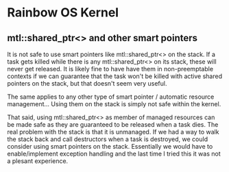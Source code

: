 Rainbow OS Kernel
=================


mtl::shared_ptr<> and other smart pointers
------------------------------------------

It is not safe to use smart pointers like mtl::shared_ptr<> on the stack. If a task gets killed while there is any mtl::shared_ptr<> on its stack, these will never get released. It is likely fine to have have them in non-preemptable contexts if we can guarantee that the task won't be killed with active shared pointers on the stack, but that doesn't seem very useful.

The same applies to any other type of smart pointer / automatic resource management... Using them on the stack is simply not safe within the kernel.

That said, using mtl::shared_ptr<> as member of managed resources can be made safe as they are guaranteed to be released when a task dies. The real problem with the stack is that it is unmanaged. If we had a way to walk the stack back and call destructors when a task is destroyed, we could consider using smart pointers on the stack. Essentially we would have to enable/implement exception handling and the last time I tried this it was not a plesant experience.
